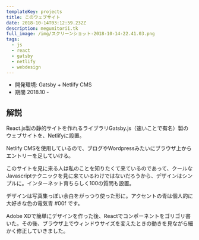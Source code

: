 ```yaml
---
templateKey: projects
title: このウェブサイト
date: 2018-10-14T03:12:59.232Z
description: megumitorii.tk
full_image: /img/スクリーンショット-2018-10-14-22.41.03.png
tags:
  - js
  - react
  - gatsby
  - netlify
  - webdesign
---
```

* 開発環境: Gatsby + Netlify CMS
* 期間 2018.10 -

## 解説

React.js製の静的サイトを作れるライブラリGatsby.js（速いことで有名）製のウェブサイトを、Netlifyに設置。

Netlify CMSを使用しているので、ブログやWordpressみたいにブラウザ上からエントリーを足していける。

このサイトを見に来る人は私のことを知りたくて来ているのであって、クールなJavascriptテクニックを見に来ているわけではないだろうから、デザインはシンプルに。インターネット育ちらしく100の質問も設置。

デザインは写真集っぽい余白をがっつり使った形に。アクセントの青は個人的に大好きな色の電気青 #00f です。

Adobe XDで簡単にデザインを作った後、Reactでコンポーネントをゴリゴリ書いた。その後、ブラウザ上でウィンドウサイズを変えたときの動きを見ながら細かく修正していきました。
